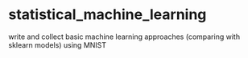 # statistical_machine_learning
write and collect basic machine learning approaches (comparing with sklearn models) using MNIST
